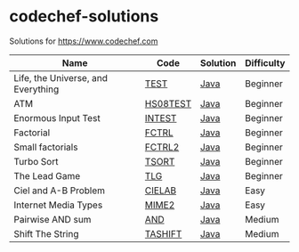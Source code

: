 codechef-solutions
==================

Solutions for https://www.codechef.com

| Name | Code | Solution | Difficulty |
| ---- | ---- | -------- | ---------- |
| Life, the Universe, and Everything | [TEST](https://www.codechef.com/problems/TEST) | [Java](./Beginner/TEST/Main.java) | Beginner
| ATM | [HS08TEST](https://www.codechef.com/problems/HS08TEST) | [Java](./Beginner/HS08TEST/Main.java) | Beginner
| Enormous Input Test | [INTEST](https://www.codechef.com/problems/INTEST) | [Java](./Beginner/INTEST/Main.java) | Beginner
| Factorial | [FCTRL](https://www.codechef.com/problems/FCTRL) | [Java](./Beginner/FCTRL/Main.java) | Beginner
| Small factorials | [FCTRL2](https://www.codechef.com/problems/FCTRL2) | [Java](./Beginner/FCTRL2/Main.java) | Beginner
| Turbo Sort | [TSORT](https://www.codechef.com/problems/TSORT) | [Java](./Beginner/TSORT/Main.java) | Beginner
| The Lead Game | [TLG](https://www.codechef.com/problems/TLG) | [Java](./Beginner/TLG/Main.java) | Beginner
| Ciel and A-B Problem | [CIELAB](https://www.codechef.com/problems/CIELAB) | [Java](./Easy/CIELAB/Main.java) | Easy
| Internet Media Types | [MIME2](https://www.codechef.com/problems/MIME2) | [Java](./Easy/MIME2/Main.java) | Easy
| Pairwise AND sum | [AND](https://www.codechef.com/problems/AND) | [Java](./Medium/AND/Main.java) | Medium
| Shift The String | [TASHIFT](https://www.codechef.com/problems/TASHIFT) | [Java](./Medium/TASHIFT/Main.java) | Medium
